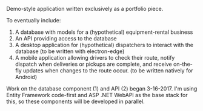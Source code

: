 Demo-style application written exclusively as a portfolio piece.

To eventually include:
1. A database with models for a (hypothetical) equipment-rental business
2. An API providing access to the database
3. A desktop application for (hypothetical) dispatchers to interact with the database (to be written with electron-edge)
4. A mobile application allowing drivers to check their route, notify dispatch when deliveries or pickups are complete, and receive on-the-fly updates when changes to the route occur. (to be written natively for Android)

Work on the database component (1) and API (2) began 3-16-2017. I'm using Entity Framework code-first and ASP .NET WebAPI as the base stack for this, so these components will be developed in parallel.
